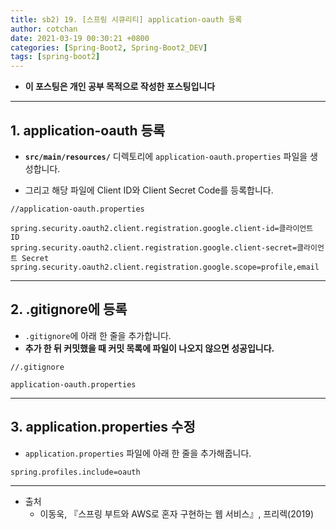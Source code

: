 ```yaml
---
title: sb2) 19. [스프링 시큐리티] application-oauth 등록
author: cotchan 
date: 2021-03-19 00:30:21 +0800 
categories: [Spring-Boot2, Spring-Boot2_DEV]
tags: [spring-boot2] 
---
```


+ **이 포스팅은 개인 공부 목적으로 작성한 포스팅입니다**

---

## 1. application-oauth 등록

+ **`src/main/resources/`** 디렉토리에 `application-oauth.properties` 파일을 생성합니다.

+ 그리고 해당 파일에 Client ID와 Client Secret Code를 등록합니다.

```
//application-oauth.properties

spring.security.oauth2.client.registration.google.client-id=클라이언트 ID
spring.security.oauth2.client.registration.google.client-secret=클라이언트 Secret
spring.security.oauth2.client.registration.google.scope=profile,email
```

---

## 2. .gitignore에 등록

+ `.gitignore`에 아래 한 줄을 추가합니다.
+ **추가 한 뒤 커밋했을 때 커밋 목록에 파일이 나오지 않으면 성공입니다.**

```
//.gitignore

application-oauth.properties
```

---

## 3. application.properties 수정

+ `application.properties` 파일에 아래 한 줄을 추가해줍니다.

```
spring.profiles.include=oauth
```

---

+ 출처
  + 이동욱, 『스프링 부트와 AWS로 혼자 구현하는 웹 서비스』, 프리렉(2019) 
